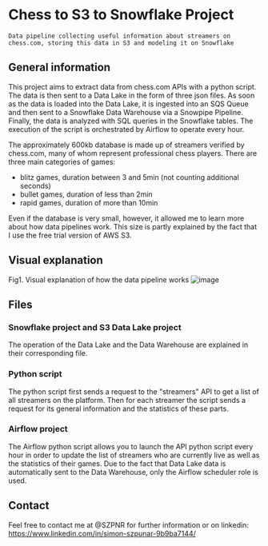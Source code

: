 # Chess to S3 to Snowflake Project

`Data pipeline collecting useful information about streamers on chess.com, storing this data in S3 and modeling it on Snowflake`


## General information

This project aims to extract data from chess.com APIs with a python script.
The data is then sent to a Data Lake in the form of three json files. As soon as the data is loaded into the Data Lake, it is ingested into an SQS Queue and then sent to a Snowflake Data Warehouse via a Snowpipe Pipeline. Finally, the data is analyzed with SQL queries in the Snowflake tables. The execution of the script is orchestrated by Airflow to operate every hour.

The approximately 600kb database is made up of streamers verified by chess.com, many of whom represent professional chess players. There are three main categories of games:
- blitz games, duration between 3 and 5min (not counting additional seconds)
- bullet games, duration of less than 2min
- rapid games, duration of more than 10min

Even if the database is very small, however, it allowed me to learn more about how data pipelines work.
This size is partly explained by the fact that I use the free trial version of AWS S3.

## Visual explanation

Fig1. Visual explanation of how the data pipeline works
![image](https://user-images.githubusercontent.com/94069984/164280584-9c8d7f87-c38f-4497-b3bc-ad6495e57f0b.png)

## Files

### Snowflake project and S3 Data Lake project

The operation of the Data Lake and the Data Warehouse are explained in their corresponding file.

### Python script 

The python script first sends a request to the "streamers" API to get a list of all streamers on the platform. Then for each streamer the script sends a request for its general information and the statistics of these parts.

### Airflow project

The Airflow python script allows you to launch the API python script every hour in order to update the list of streamers who are currently live as well as the statistics of their games. Due to the fact that Data Lake data is automatically sent to the Data Warehouse, only the Airflow scheduler role is used.

## Contact

Feel free to contact me at @SZPNR for further information or on linkedin: https://www.linkedin.com/in/simon-szpunar-9b9ba7144/
